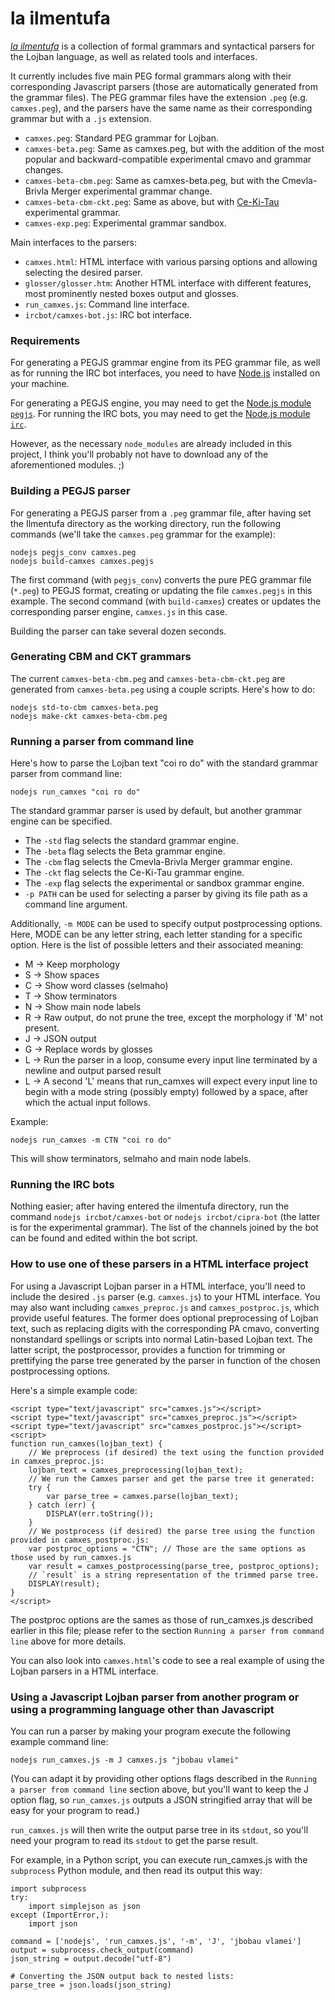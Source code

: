 la ilmentufa
=========

_[la ilmentufa](http://lojban.org/papri/la_ilmentufa)_ is a collection of formal grammars and syntactical parsers for the Lojban language, as well as related tools and interfaces.

It currently includes five main PEG formal grammars along with their corresponding Javascript parsers (those are automatically generated from the grammar files). The PEG grammar files have the extension `.peg` (e.g. `camxes.peg`), and the parsers have the same name as their corresponding grammar but with a `.js` extension.

* `camxes.peg`: Standard PEG grammar for Lojban.
* `camxes-beta.peg`: Same as camxes.peg, but with the addition of the most popular and backward-compatible experimental cmavo and grammar changes.
* `camxes-beta-cbm.peg`: Same as camxes-beta.peg, but with the Cmevla-Brivla Merger experimental grammar change.
* `camxes-beta-cbm-ckt.peg`: Same as above, but with [Ce-Ki-Tau](https://mw.lojban.org/papri/ce_ki_tau_jau) experimental grammar.
* `camxes-exp.peg`: Experimental grammar sandbox.

Main interfaces to the parsers:
* `camxes.html`: HTML interface with various parsing options and allowing selecting the desired parser.
* `glosser/glosser.htm`: Another HTML interface with different features, most prominently nested boxes output and glosses.
* `run_camxes.js`: Command line interface.
* `ircbot/camxes-bot.js`: IRC bot interface.


### Requirements ###

For generating a PEGJS grammar engine from its PEG grammar file, as well as for running the IRC bot interfaces, you need to have [Node.js](https://nodejs.org/) installed on your machine.

For generating a PEGJS engine, you may need to get the [Node.js module `pegjs`](http://pegjs.org/).
For running the IRC bots, you may need to get the [Node.js module `irc`](https://github.com/martynsmith/node-irc).

However, as the necessary `node_modules` are already included in this project, I think you'll probably not have to download any of the aforementioned modules. ;)


### Building a PEGJS parser ###

For generating a PEGJS parser from a `.peg` grammar file, after having set the Ilmentufa directory as the working directory, run the following commands (we'll take the `camxes.peg` grammar for the example):

```
nodejs pegjs_conv camxes.peg
nodejs build-camxes camxes.pegjs
```

The first command (with `pegjs_conv`) converts the pure PEG grammar file (`*.peg`) to PEGJS format, creating or updating the file `camxes.pegjs` in this example.
The second command (with `build-camxes`) creates or updates the corresponding parser engine, `camxes.js` in this case.

Building the parser can take several dozen seconds.


### Generating CBM and CKT grammars ###

The current `camxes-beta-cbm.peg` and `camxes-beta-cbm-ckt.peg` are generated from `camxes-beta.peg` using a couple scripts.
Here's how to do:

```
nodejs std-to-cbm camxes-beta.peg
nodejs make-ckt camxes-beta-cbm.peg
```


### Running a parser from command line ###

Here's how to parse the Lojban text "coi ro do" with the standard grammar parser from command line:

```
nodejs run_camxes "coi ro do"
```

The standard grammar parser is used by default, but another grammar engine can be specified.
* The `-std` flag selects the standard grammar engine.
* The `-beta` flag selects the Beta grammar engine.
* The `-cbm` flag selects the Cmevla-Brivla Merger grammar engine.
* The `-ckt` flag selects the Ce-Ki-Tau grammar engine.
* The `-exp` flag selects the experimental or sandbox grammar engine.
* `-p PATH` can be used for selecting a parser by giving its file path as a command line argument.

Additionally, `-m MODE` can be used to specify output postprocessing options.
Here, MODE can be any letter string, each letter standing for a specific option.
Here is the list of possible letters and their associated meaning:
* M -> Keep morphology
* S -> Show spaces
* C -> Show word classes (selmaho)
* T -> Show terminators
* N -> Show main node labels
* R -> Raw output, do not prune the tree, except the morphology if 'M' not present.
* J -> JSON output
* G -> Replace words by glosses
* L -> Run the parser in a loop, consume every input line terminated by a newline and output parsed result
* L -> A second 'L' means that run_camxes will expect every input line to begin with a mode string (possibly empty) followed by a space, after which the actual input follows.

Example:
```
nodejs run_camxes -m CTN "coi ro do"
```
This will show terminators, selmaho and main node labels.
 

### Running the IRC bots ###

Nothing easier; after having entered the ilmentufa directory, run the command `nodejs ircbot/camxes-bot` or `nodejs ircbot/cipra-bot` (the latter is for the experimental grammar).
The list of the channels joined by the bot can be found and edited within the bot script.


### How to use one of these parsers in a HTML interface project ###

For using a Javascript Lojban parser in a HTML interface, you'll need to include the desired `.js` parser (e.g. `camxes.js`)
to your HTML interface.
You may also want including `camxes_preproc.js` and `camxes_postproc.js`, which provide useful features. The former does optional preprocessing of Lojban text, such as replacing digits with the corresponding PA cmavo, converting nonstandard spellings or scripts into normal Latin-based Lojban text. The latter script, the postprocessor, provides a function for trimming or prettifying the parse tree generated by the parser in function of the chosen postprocessing options.

Here's a simple example code:

```
<script type="text/javascript" src="camxes.js"></script>
<script type="text/javascript" src="camxes_preproc.js"></script>
<script type="text/javascript" src="camxes_postproc.js"></script>
<script>
function run_camxes(lojban_text) {
    // We preprocess (if desired) the text using the function provided in camxes_preproc.js:
    lojban_text = camxes_preprocessing(lojban_text);
    // We run the Camxes parser and get the parse tree it generated:
    try {
        var parse_tree = camxes.parse(lojban_text);
    } catch (err) {
        DISPLAY(err.toString());
    }
    // We postprocess (if desired) the parse tree using the function provided in camxes_postproc.js:
    var postproc_options = "CTN"; // Those are the same options as those used by run_camxes.js
    var result = camxes_postprocessing(parse_tree, postproc_options);
    // `result` is a string representation of the trimmed parse tree.
    DISPLAY(result);
}
</script>
```

The postproc options are the sames as those of run_camxes.js described earlier in this file; please refer to the section `Running a parser from command line` above for more details.

You can also look into `camxes.html`'s code to see a real example of using the Lojban parsers in a HTML interface.


### Using a Javascript Lojban parser from another program or using a programming language other than Javascript ###

You can run a parser by making your program execute the following example command line:

```
nodejs run_camxes.js -m J camxes.js "jbobau vlamei"
```
(You can adapt it by providing other options flags described in the `Running a parser from command line` section above, but you'll want to keep the J option flag, so `run_camxes.js` outputs a JSON stringified array that will be easy for your program to read.)

`run_camxes.js` will then write the output parse tree in its `stdout`, so you'll need your program to read its `stdout` to get the parse result.

For example, in a Python script, you can execute run_camxes.js with the `subprocess` Python module, and then read its output this way:

```
import subprocess
try:
    import simplejson as json
except (ImportError,):
    import json

command = ['nodejs', 'run_camxes.js', '-m', 'J', 'jbobau vlamei']
output = subprocess.check_output(command)
json_string = output.decode("utf-8")

# Converting the JSON output back to nested lists:
parse_tree = json.loads(json_string)
```
